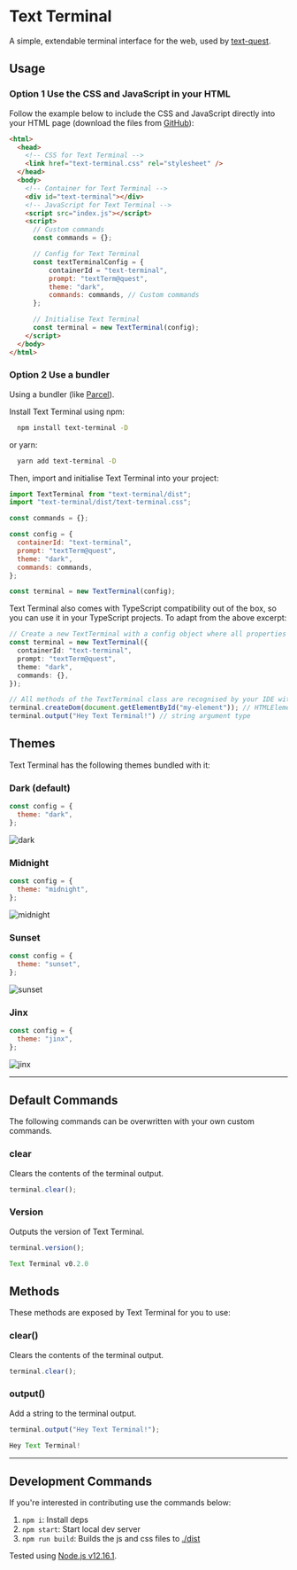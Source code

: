 # Text Terminal

A simple, extendable terminal interface for the web, used by [text-quest](https://github.com/desholmes/text-quest).

## Usage

### Option 1 Use the CSS and JavaScript in your HTML

Follow the example below to include the CSS and JavaScript directly into your HTML page (download the files from [GitHub](https://github.com/desholmes/text-terminal/tree/main/dist)):

```html
<html>
  <head>
    <!-- CSS for Text Terminal -->
    <link href="text-terminal.css" rel="stylesheet" />
  </head>
  <body>
    <!-- Container for Text Terminal -->
    <div id="text-terminal"></div>
    <!-- JavaScript for Text Terminal -->
    <script src="index.js"></script>
    <script>
      // Custom commands
      const commands = {};

      // Config for Text Terminal
      const textTerminalConfig = {
          containerId = "text-terminal",
          prompt: "textTerm@quest",
          theme: "dark",
          commands: commands, // Custom commands
      };

      // Initialise Text Terminal
      const terminal = new TextTerminal(config);
    </script>
  </body>
</html>
```

### Option 2 Use a bundler

Using a bundler (like [Parcel](https://parceljs.org/)).

Install Text Terminal using npm:

```sh
  npm install text-terminal -D
```

or yarn:

```sh
  yarn add text-terminal -D
```

Then, import and initialise Text Terminal into your project:

```javascript
import TextTerminal from "text-terminal/dist";
import "text-terminal/dist/text-terminal.css";

const commands = {};

const config = {
  containerId: "text-terminal",
  prompt: "textTerm@quest",
  theme: "dark",
  commands: commands,
};

const terminal = new TextTerminal(config);
```

Text Terminal also comes with TypeScript compatibility out of the box, so you can use it in your TypeScript projects. To adapt from the above excerpt:

```typescript
// Create a new TextTerminal with a config object where all properties are optional
const terminal = new TextTerminal({
  containerId: "text-terminal",
  prompt: "textTerm@quest",
  theme: "dark",
  commands: {},
});

// All methods of the TextTerminal class are recognised by your IDE with correct typing
terminal.createDom(document.getElementById("my-element")); // HTMLElement argument type
terminal.output("Hey Text Terminal!") // string argument type
```

## Themes

Text Terminal has the following themes bundled with it:

### Dark (default)

```javascript
const config = {
  theme: "dark",
};
```

![dark](https://user-images.githubusercontent.com/1830123/98743681-599ef680-23a8-11eb-9193-82920513f5d2.png)

### Midnight

```javascript
const config = {
  theme: "midnight",
};
```

![midnight](https://user-images.githubusercontent.com/1830123/98743936-c0241480-23a8-11eb-95c0-62dbabc15ad1.png)

### Sunset

```javascript
const config = {
  theme: "sunset",
};
```

![sunset](https://user-images.githubusercontent.com/1830123/98744070-ff526580-23a8-11eb-8140-04727285d6f6.png)

### Jinx

```javascript
const config = {
  theme: "jinx",
};
```

![jinx](https://user-images.githubusercontent.com/1830123/136161299-287f4ffe-cc87-4193-8894-c4109c805022.png)

---

## Default Commands

The following commands can be overwritten with your own custom commands.

### clear

Clears the contents of the terminal output.

```js
terminal.clear();
```

### Version

Outputs the version of Text Terminal.

```js
terminal.version();

Text Terminal v0.2.0

```

## Methods

These methods are exposed by Text Terminal for you to use:

### clear()

Clears the contents of the terminal output.

```js
terminal.clear();
```

### output()

Add a string to the terminal output.

```js
terminal.output("Hey Text Terminal!");

Hey Text Terminal!
```

---

## Development Commands

If you're interested in contributing use the commands below:

1. `npm i`: Install deps
1. `npm start`: Start local dev server
1. `npm run build`: Builds the js and css files to [./dist](./dist)

Tested using [Node.js v12.16.1](https://nodejs.org/en/).
